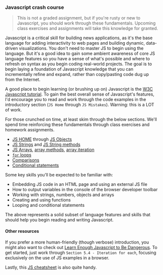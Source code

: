 ### Javascript crash course

> This is not a graded assignment, but if you're rusty or new to Javascript, you should work through these fundamentals. Upcoming class exercises and assignments will take this knowledge for granted.

Javascript is a critical skill for building news applications, as it's the base language for adding interactivity to web pages and building dynamic, data-driven visualizations. You don't need to master JS to begin using the language. But it's a good idea to gain some ambient awareness of core JS language features so you have a sense of what's possible and where to refresh on syntax as you begin coding real-world projects. The goal is to begin laying a foundation of Javascript knowledge that you can incrementally refine and expand, rather than copy/pasting code dug up from the Internet.

A good place to begin learning (or brushing up on) Javascript is the [W3C Javascript tutorial][]. To gain the best overall sense of Javascript's features, I'd encourage you to read and work through the code examples in the introductory section (`JS Home` through `JS Mistakes`). Warning: this is a LOT of work.

For those crunched on time, at least skim through the below sections. We'll spend time reinforcing these fundamentals through class exercises and homework assignments.

* [JS HOME][] through [JS Objects][]
* [JS Strings][] and [JS String methods][]
* [JS Arrays][], [array methods][], [array iteration][]
* [`for` loops][]
* [Comparisons][]
* [Conditional statements][]

Some key skills you'll be expected to be familiar with:

* Embedding JS code in an HTML page and using an external JS file
* How to output variables in the console of the browser developer toolbar
* Working with strings, numbers, objects and arrays
* Creating and using functions
* Looping and conditional statements

The above represents a solid subset of language features and skills that should help you begin reading and writing Javascript.

#### Other resources

If you prefer a more human-friendly (though verbose) introduction, you might also want to check out [Learn Enough Javascript to Be Dangerous][]. To get started, just work through `Section 5.4 - Iteration for each`, focusing exclusively on the use of JS examples in a browser.

Lastly, this [JS cheatsheet][] is also quite handy.

[W3C Javascript tutorial]: https://www.w3schools.com/js/default.asp
[JS HOME]: https://www.w3schools.com/js/default.asp
[JS Objects]: https://www.w3schools.com/js/js_objects.asp
[JS Arrays]: https://www.w3schools.com/js/js_arrays.asp
[array methods]: https://www.w3schools.com/js/js_array_methods.asp
[array iteration]: https://www.w3schools.com/js/js_array_iteration.asp
[JS Strings]: https://www.w3schools.com/js/js_strings.asp
[JS String methods]: https://www.w3schools.com/js/js_string_methods.asp
[Comparisons]: https://www.w3schools.com/js/js_comparisons.asp
[Conditional statements]: https://www.w3schools.com/js/js_if_else.asp
[`for` loops]: https://www.w3schools.com/js/js_loop_for.asp
[JS cheatsheet]: https://htmlcheatsheet.com/js/
[Learn Enough Javascript to Be Dangerous]: https://www.learnenough.com/javascript-tutorial/hello_world
